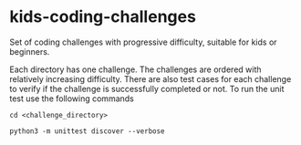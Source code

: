 # kids-coding-challenges
Set of coding challenges with progressive difficulty, suitable for kids or beginners.

Each directory has one challenge. The challenges are ordered with relatively increasing difficulty. There are also test cases for each challenge to verify if the challenge is successfully completed or not. To run the unit test use the following commands

```
cd <challenge_directory>

python3 -m unittest discover --verbose
```
